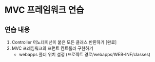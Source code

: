 # MVC 프레임워크 연습

## 연습 내용
1. Controller 어노테이션이 붙은 모든 클래스 반환하기 [완료]
2. MVC 프레임워크의 프런트 컨트롤러 구현하기
   - webapps 폴더 위치 설정 (프로젝트 경로/webapps/WEB-INF/classes)
